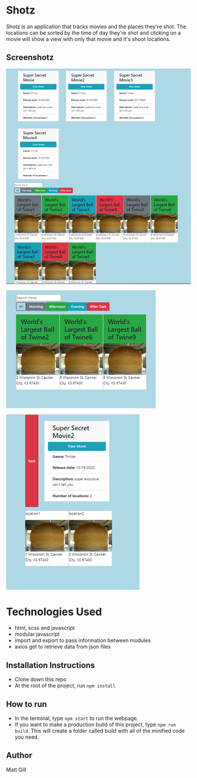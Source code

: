 # Shotz
Shotz is an application that tracks movies and the places they're shot. The locations can be sorted by the time of day they're shot and clicking on a movie will show a view with only that movie and it's shoot locations. 

## Screenshotz

![shotz screenshot-1](https://raw.githubusercontent.com/mtgill/shotz/master/assets/screenshots/shotz%20-1.PNG "shotz screenshot-1")

![shotz screenshot-2](https://raw.githubusercontent.com/mtgill/shotz/master/assets/screenshots/shotz-2.PNG "shotz screenshot-2")

![shotz screenshot-3](https://raw.githubusercontent.com/mtgill/shotz/master/assets/screenshots/shotz-3.PNG "shotz screenshot-3")

# Technologies Used
* html, scss and javascript
* modular javascript
* import and export to pass information between modules
* axios get to retrieve data from json files

## Installation Instructions
* Clone down this repo
* At the root of the project, run `npm install`

## How to run 
* In the terminal, type `npm start` to run the webpage.
* If you want to make a production build of this project, type `npm run build`. This will create a folder called build with all of the minified code you need.

## Author
Matt Gill 